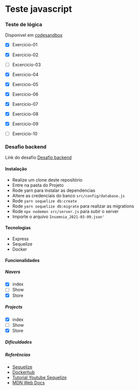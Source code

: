 # Teste javascript

### Teste de lógica 

  Disponivel em [codesandbox](https://codesandbox.io/s/teste-estagio-template-forked-01b96?file=/src/exercise01.js)

- [x] Exercicio-01 
- [x] Exercicio-02
- [ ] Excercicio-03
- [x] Exercicio-04
- [x] Exercicio-05
- [x] Exercicio-06
- [x] Exercicio-07
- [x] Exercicio-08
- [x] Exercicio-09
- [ ] Exercicio-10
  


### Desafio backend 
Link do desafio [Desafio backend](https://github.com/naveteam/teste-estagio-2020)

#### Instalação
- Realize um clone deste repositório
- Entre na pasta do Projeto
- Rode yarn para instalar as dependencias
- Altere as credenciais do banco `src/config/database.js`
- Rode `yarn sequelize db:create`
- Rode `yarn sequelize db:migrate` para realizar as migrations
- Rode `npx nodemon src/server.js` para subir o server
- Importe o arquivo `Insomnia_2021-03-09.json'`
  

#### Tecnologias
- Express
- Sequelize
- Docker


#### Funcionalidades
##### Navers
- [x]  index
- [ ]  Show
- [x]  Store

##### Projects
- [x]  index
- [ ]  Show
- [x]  Store
  
##### Dificuldades

##### Referências

- [Sequelize](https://sequelize.org/master/)
- [Dockerhub](https://hub.docker.com/_/postgres)
- [Tutorial Youtube Sequelize](https://www.youtube.com/watch?v=Fbu7z5dXcRs&t=3341s)
- [MDN Web Docs](https://developer.mozilla.org/pt-BR/docs/Web/JavaScript/Reference/Global_Objects/Array/reduce)


